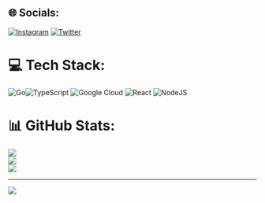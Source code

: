 
## 🌐 Socials:
[![Instagram](https://img.shields.io/badge/Instagram-%23E4405F.svg?logo=Instagram&logoColor=white)](https://instagram.com/fraanaalonso) [![Twitter](https://img.shields.io/badge/Twitter-%231DA1F2.svg?logo=Twitter&logoColor=white)](https://twitter.com/alonso_f09) 

# 💻 Tech Stack:
![Go](https://img.shields.io/badge/go-%2300ADD8.svg?style=for-the-badge&logo=go&logoColor=white)![TypeScript](https://img.shields.io/badge/typescript-%23007ACC.svg?style=for-the-badge&logo=typescript&logoColor=white) ![Google Cloud](https://img.shields.io/badge/Google%20Cloud-%234285F4.svg?style=for-the-badge&logo=google-cloud&logoColor=white) ![React](https://img.shields.io/badge/react-%2320232a.svg?style=for-the-badge&logo=react&logoColor=%2361DAFB) ![NodeJS](https://img.shields.io/badge/node.js-6DA55F?style=for-the-badge&logo=node.js&logoColor=white)
# 📊 GitHub Stats:
![](https://github-readme-stats.vercel.app/api?username=francisco-alonso&theme=dark&hide_border=true&include_all_commits=true&count_private=true)<br/>
![](https://github-readme-streak-stats.herokuapp.com/?user=francisco-alonso&theme=dark&hide_border=true)<br/>
![](https://github-readme-stats.vercel.app/api/top-langs/?username=francisco-alonso&theme=dark&hide_border=true&include_all_commits=true&count_private=true&layout=compact)

---
[![](https://visitcount.itsvg.in/api?id=francisco-alonso&icon=0&color=0)](https://visitcount.itsvg.in)

<!-- Proudly created with GPRM ( https://gprm.itsvg.in ) -->
